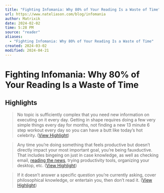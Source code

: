 ```yaml
---
title: "Fighting Infomania: Why 80% of Your Reading Is a Waste of Time"
url: https://www.nateliason.com/blog/infomania
author: Matrixik
date: 2024-02-02
time: 5:28 PM
source: "reader"
aliases:
  - "Fighting Infomania: Why 80% of Your Reading Is a Waste of Time"
created: 2024-03-02
modified: 2024-04-21
---
```

# Fighting Infomania: Why 80% of Your Reading Is a Waste of Time

## Highlights
> No topic is sufficiently complex that you need new information on executing on it every day. Getting in shape requires doing a few very simple things every day for months, not finding a new 13 minute 6 step workout every day so you can have a butt like today’s hot celebrity. ([View Highlight](https://read.readwise.io/read/01hngs395jzwg44s9k3ekw5vbt))

> Any time you’re doing something that feels productive but doesn’t directly impact your most important goal, you’re being fauxductive. That includes bingeing on just in case knowledge, as well as checking email, [reading the news](https://www.nateliason.com/news-waste-time/), trying productivity tools, organizing your desktop, etc. ([View Highlight](https://read.readwise.io/read/01hngs650524s3z7cwb5bx5aar))

> If it doesn’t answer a specific question you’re currently asking, cover philosophical knowledge, or entertain you, then don’t read it. ([View Highlight](https://read.readwise.io/read/01hngs57jf9jmv4xf0cxstjjwn))
